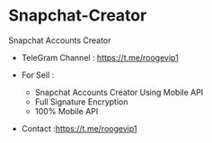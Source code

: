 # Snapchat-Creator
Snapchat Accounts Creator
- TeleGram Channel : https://t.me/roogevip1
- For Sell :
  - Snapchat Accounts Creator Using Mobile API
  - Full Signature Encryption
  - 100% Mobile API 

- Contact :https://t.me/roogevip1

